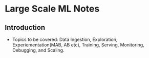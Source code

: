 # Large Scale ML Notes

## Introduction
- Topics to be covered: Data Ingestion, Exploration, Experiementation(MAB, AB etc), Training, Serving, Monitoring, Debugging, and Scaling.